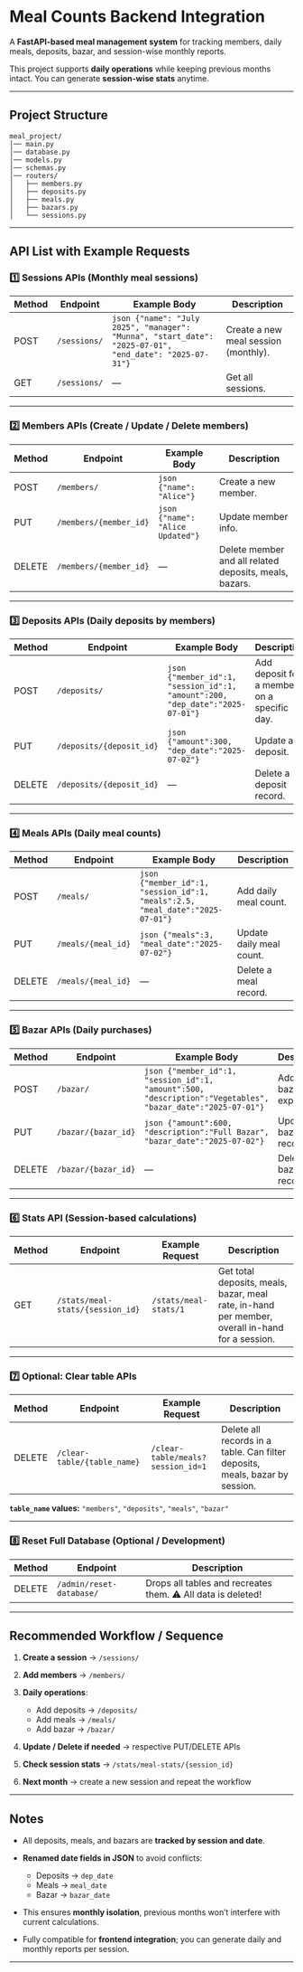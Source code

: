 # Meal Counts Backend Integration

A **FastAPI-based meal management system** for tracking members, daily meals, deposits, bazar, and session-wise monthly reports.

This project supports **daily operations** while keeping previous months intact. You can generate **session-wise stats** anytime.

---

## **Project Structure**

```text
meal_project/
│── main.py
│── database.py
│── models.py
│── schemas.py
│── routers/
│   ├── members.py
│   ├── deposits.py
│   ├── meals.py
│   ├── bazars.py
│   └── sessions.py
```

---

## **API List with Example Requests**

### **1️⃣ Sessions APIs (Monthly meal sessions)**

| Method | Endpoint     | Example Body                                                                                            | Description                          |
| ------ | ------------ | ------------------------------------------------------------------------------------------------------- | ------------------------------------ |
| POST   | `/sessions/` | `json {"name": "July 2025", "manager": "Munna", "start_date": "2025-07-01", "end_date": "2025-07-31"} ` | Create a new meal session (monthly). |
| GET    | `/sessions/` | —                                                                                                       | Get all sessions.                    |

---

### **2️⃣ Members APIs (Create / Update / Delete members)**

| Method | Endpoint               | Example Body                      | Description                                            |
| ------ | ---------------------- | --------------------------------- | ------------------------------------------------------ |
| POST   | `/members/`            | `json {"name": "Alice"} `         | Create a new member.                                   |
| PUT    | `/members/{member_id}` | `json {"name": "Alice Updated"} ` | Update member info.                                    |
| DELETE | `/members/{member_id}` | —                                 | Delete member and all related deposits, meals, bazars. |

---

### **3️⃣ Deposits APIs (Daily deposits by members)**

| Method | Endpoint                 | Example Body                                                                   | Description                                 |
| ------ | ------------------------ | ------------------------------------------------------------------------------ | ------------------------------------------- |
| POST   | `/deposits/`             | `json {"member_id":1, "session_id":1, "amount":200, "dep_date":"2025-07-01"} ` | Add deposit for a member on a specific day. |
| PUT    | `/deposits/{deposit_id}` | `json {"amount":300, "dep_date":"2025-07-02"} `                                | Update a deposit.                           |
| DELETE | `/deposits/{deposit_id}` | —                                                                              | Delete a deposit record.                    |

---

### **4️⃣ Meals APIs (Daily meal counts)**

| Method | Endpoint           | Example Body                                                                   | Description              |
| ------ | ------------------ | ------------------------------------------------------------------------------ | ------------------------ |
| POST   | `/meals/`          | `json {"member_id":1, "session_id":1, "meals":2.5, "meal_date":"2025-07-01"} ` | Add daily meal count.    |
| PUT    | `/meals/{meal_id}` | `json {"meals":3, "meal_date":"2025-07-02"} `                                  | Update daily meal count. |
| DELETE | `/meals/{meal_id}` | —                                                                              | Delete a meal record.    |

---

### **5️⃣ Bazar APIs (Daily purchases)**

| Method | Endpoint            | Example Body                                                                                                 | Description                |
| ------ | ------------------- | ------------------------------------------------------------------------------------------------------------ | -------------------------- |
| POST   | `/bazar/`           | `json {"member_id":1, "session_id":1, "amount":500, "description":"Vegetables", "bazar_date":"2025-07-01"} ` | Add a daily bazar expense. |
| PUT    | `/bazar/{bazar_id}` | `json {"amount":600, "description":"Full Bazar", "bazar_date":"2025-07-02"} `                                | Update bazar record.       |
| DELETE | `/bazar/{bazar_id}` | —                                                                                                            | Delete a bazar record.     |

---

### **6️⃣ Stats API (Session-based calculations)**

| Method | Endpoint                         | Example Request       | Description                                                                                     |
| ------ | -------------------------------- | --------------------- | ----------------------------------------------------------------------------------------------- |
| GET    | `/stats/meal-stats/{session_id}` | `/stats/meal-stats/1` | Get total deposits, meals, bazar, meal rate, in-hand per member, overall in-hand for a session. |

---

### **7️⃣ Optional: Clear table APIs**

| Method | Endpoint                    | Example Request                   | Description                                                                  |
| ------ | --------------------------- | --------------------------------- | ---------------------------------------------------------------------------- |
| DELETE | `/clear-table/{table_name}` | `/clear-table/meals?session_id=1` | Delete all records in a table. Can filter deposits, meals, bazar by session. |

**`table_name` values:** `"members"`, `"deposits"`, `"meals"`, `"bazar"`

---

### **8️⃣ Reset Full Database (Optional / Development)**

| Method | Endpoint                 | Description                                                  |
| ------ | ------------------------ | ------------------------------------------------------------ |
| DELETE | `/admin/reset-database/` | Drops all tables and recreates them. ⚠️ All data is deleted! |

---

## **Recommended Workflow / Sequence**

1. **Create a session** → `/sessions/`

2. **Add members** → `/members/`

3. **Daily operations**:

   * Add deposits → `/deposits/`
   * Add meals → `/meals/`
   * Add bazar → `/bazar/`

4. **Update / Delete if needed** → respective PUT/DELETE APIs

5. **Check session stats** → `/stats/meal-stats/{session_id}`

6. **Next month** → create a new session and repeat the workflow

---

## **Notes**

* All deposits, meals, and bazars are **tracked by session and date**.

* **Renamed date fields in JSON** to avoid conflicts:

  * Deposits → `dep_date`
  * Meals → `meal_date`
  * Bazar → `bazar_date`

* This ensures **monthly isolation**, previous months won’t interfere with current calculations.

* Fully compatible for **frontend integration**; you can generate daily and monthly reports per session.

---

